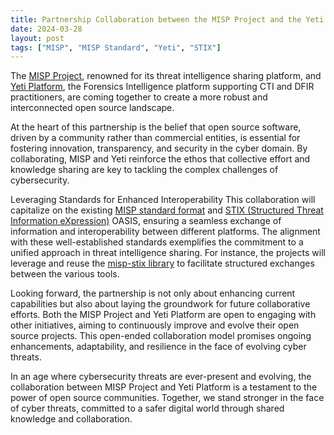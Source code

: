 ```yaml
---
title: Partnership Collaboration between the MISP Project and the Yeti Platform
date: 2024-03-28
layout: post
tags: ["MISP", "MISP Standard", "Yeti", "STIX"]
---
```



The [MISP Project](https://www.misp-project.org/), renowned for its threat intelligence sharing platform, and [Yeti Platform](https://yeti-platform.io/), the Forensics Intelligence platform supporting CTI and DFIR practitioners, are coming together to create a more robust and interconnected open source landscape.

At the heart of this partnership is the belief that open source software, driven by a community rather than commercial entities, is essential for fostering innovation, transparency, and security in the cyber domain. By collaborating, MISP and Yeti reinforce the ethos that collective effort and knowledge sharing are key to tackling the complex challenges of cybersecurity.

Leveraging Standards for Enhanced Interoperability This collaboration will capitalize on the existing [MISP standard format](https://www.misp-standard.org/) and [STIX (Structured Threat Information eXpression)](https://groups.oasis-open.org/communities/tc-community-home2?CommunityKey=c6c33da0-d1ee-42dd-9427-018dc7d32277) OASIS, ensuring a seamless exchange of information and interoperability between different platforms. The alignment with these well-established standards exemplifies the commitment to a unified approach in threat intelligence sharing. For instance, the projects will leverage and reuse the [misp-stix library](https://www.github.com/misp/misp-stix) to facilitate structured exchanges between the various tools.

Looking forward, the partnership is not only about enhancing current capabilities but also about laying the groundwork for future collaborative efforts. Both the MISP Project and Yeti Platform are open to engaging with other initiatives, aiming to continuously improve and evolve their open source projects. This open-ended collaboration model promises ongoing enhancements, adaptability, and resilience in the face of evolving cyber threats.

In an age where cybersecurity threats are ever-present and evolving, the collaboration between MISP Project and Yeti Platform is a testament to the power of open source communities. Together, we stand stronger in the face of cyber threats, committed to a safer digital world through shared knowledge and collaboration.

